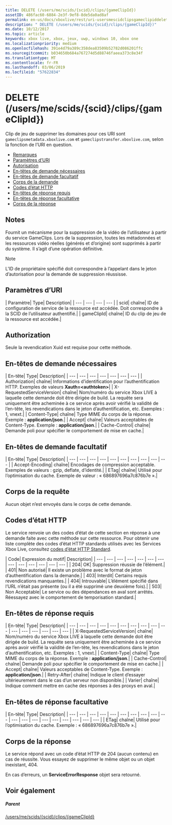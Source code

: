 ```yaml
---
title: DELETE (/users/me/scids/{scid}/clips/{gameClipId})
assetID: 486fac60-6884-2e3f-9ef8-8de5da0ad8af
permalink: en-us/docs/xboxlive/rest/uri-usersmescidclipsgameclipiddelete.html
description: " DELETE (/users/me/scids/{scid}/clips/{gameClipId})"
ms.date: 10/12/2017
ms.topic: article
keywords: xbox live, xbox, jeux, uwp, windows 10, xbox one
ms.localizationpriority: medium
ms.openlocfilehash: 391e4d79a389c358dea83509b52782d086201ffc
ms.sourcegitcommit: b034650b684a767274d5d88746faeea373c8e34f
ms.translationtype: MT
ms.contentlocale: fr-FR
ms.lasthandoff: 03/06/2019
ms.locfileid: "57622834"
---
```

# <a name="delete-usersmescidsscidclipsgameclipid"></a>DELETE (/users/me/scids/{scid}/clips/{gameClipId})
Clip de jeu de supprimer les domaines pour ces URI sont `gameclipsmetadata.xboxlive.com` et `gameclipstransfer.xboxlive.com`, selon la fonction de l’URI en question.
 
  * [Remarques](#ID4EX)
  * [Paramètres d’URI](#ID4ECB)
  * [Autorisation](#ID4ENB)
  * [En-têtes de demande nécessaires](#ID4EYB)
  * [En-têtes de demande facultatif](#ID4EEE)
  * [Corps de la demande](#ID4ENF)
  * [Codes d’état HTTP](#ID4EYF)
  * [En-têtes de réponse requis](#ID4EIAAC)
  * [En-têtes de réponse facultative](#ID4E2CAC)
  * [Corps de la réponse](#ID4E2DAC)
 
<a id="ID4EX"></a>

 
## <a name="remarks"></a>Notes
 
Fournit un mécanisme pour la suppression de la vidéo de l’utilisateur à partir du service GameClips. Lors de la suppression, toutes les métadonnées et les ressources vidéo réelles (générés et d’origine) sont supprimés à partir du système. Il s’agit d’une opération définitive. 

> [!NOTE] 
> L’ID de propriétaire spécifié doit correspondre à l’appelant dans le jeton d’autorisation pour la demande de suppression réussisse. 


  
<a id="ID4ECB"></a>

 
## <a name="uri-parameters"></a>Paramètres d’URI
 
| Paramètre| Type| Description| 
| --- | --- | --- | --- | 
| scid| chaîne| ID de configuration de service de la ressource est accédée. Doit correspondre à la SCID de l’utilisateur authentifié.| 
| gameClipId| chaîne| ID du clip de jeu de la ressource est accédée.| 
  
<a id="ID4ENB"></a>

 
## <a name="authorization"></a>Authorization
 
Seule la revendication Xuid est requise pour cette méthode.
  
<a id="ID4EYB"></a>

 
## <a name="required-request-headers"></a>En-têtes de demande nécessaires
 
| En-tête| Type| Description| 
| --- | --- | --- | --- | --- | --- | --- | 
| Authorization| chaîne| Informations d’identification pour l’authentification HTTP. Exemples de valeurs <b>Xauth=&lt;authtoken></b>| 
| X-RequestedServiceVersion| chaîne| Nom/numéro du service Xbox LIVE à laquelle cette demande doit être dirigée de build. La requête sera uniquement être acheminée à ce service après avoir vérifié la validité de l’en-tête, les revendications dans le jeton d’authentification, etc. Exemples : 1, vnext.| 
| Content-Type| chaîne| Type MIME du corps de la réponse. Exemple : <b>application/json</b>.| 
| Accept| chaîne| Valeurs acceptables de Content-Type. Exemple : <b>application/json</b>.| 
| Cache-Control| chaîne| Demande poli pour spécifier le comportement de mise en cache.| 
  
<a id="ID4EEE"></a>

 
## <a name="optional-request-headers"></a>En-têtes de demande facultatif
 
| En-tête| Type| Description| 
| --- | --- | --- | --- | --- | --- | --- | --- | --- | --- | 
| Accept-Encoding| chaîne| Encodages de compression acceptable. Exemples de valeurs : gzip, deflate, d’identité.| 
| ETag| chaîne| Utilisé pour l’optimisation du cache. Exemple de valeur : « 686897696a7c876b7e ».| 
  
<a id="ID4ENF"></a>

 
## <a name="request-body"></a>Corps de la requête
 
Aucun objet n’est envoyés dans le corps de cette demande.
  
<a id="ID4EYF"></a>

 
## <a name="http-status-codes"></a>Codes d’état HTTP
 
Le service renvoie un des codes d’état de cette section en réponse à une demande faite avec cette méthode sur cette ressource. Pour obtenir une liste complète des codes d’état HTTP standards utilisés avec les Services Xbox Live, consultez [codes d’état HTTP Standard](../../additional/httpstatuscodes.md).
 
| Code| Expression du motif| Description| 
| --- | --- | --- | --- | --- | --- | --- | --- | --- | --- | --- | --- | --- | 
| 204| OK| Suppression réussie de l’élément.| 
| 401| Non autorisé| Il existe un problème avec le format de jeton d’authentification dans la demande.| 
| 403| Interdit| Certains requis revendications manquantes.| 
| 404| Introuvable| L’élément spécifié dans l’URL n’était pas présente (ou il a été supprimé une deuxième fois).| 
| 503| Non Acceptable| Le service ou des dépendances en aval sont arrêtés. Réessayez avec le comportement de temporisation standard.| 
  
<a id="ID4EIAAC"></a>

 
## <a name="required-response-headers"></a>En-têtes de réponse requis
 
| En-tête| Type| Description| 
| --- | --- | --- | --- | --- | --- | --- | --- | --- | --- | --- | --- | --- | --- | --- | --- | 
| X-RequestedServiceVersion| chaîne| Nom/numéro du service Xbox LIVE à laquelle cette demande doit être dirigée de build. La requête sera uniquement être acheminée à ce service après avoir vérifié la validité de l’en-tête, les revendications dans le jeton d’authentification, etc. Exemples : 1, vnext.| 
| Content-Type| chaîne| Type MIME du corps de la réponse. Exemple : <b>application/json</b>.| 
| Cache-Control| chaîne| Demande poli pour spécifier le comportement de mise en cache.| 
| Accept| chaîne| Valeurs acceptables de Content-Type. Exemple : <b>application/json</b>.| 
| Retry-After| chaîne| Indique le client d’essayer ultérieurement dans le cas d’un serveur non disponible.| 
| Varier| chaîne| Indique comment mettre en cache des réponses à des proxys en aval.| 
  
<a id="ID4E2CAC"></a>

 
## <a name="optional-response-headers"></a>En-têtes de réponse facultative
 
| En-tête| Type| Description| 
| --- | --- | --- | --- | --- | --- | --- | --- | --- | --- | --- | --- | --- | --- | --- | --- | --- | --- | --- | 
| ETag| chaîne| Utilisé pour l’optimisation du cache. Exemple : « 686897696a7c876b7e ».| 
  
<a id="ID4E2DAC"></a>

 
## <a name="response-body"></a>Corps de la réponse
 
Le service répond avec un code d’état HTTP de 204 (aucun contenu) en cas de réussite. Vous essayez de supprimer le même objet ou un objet inexistant, 404.
 
En cas d’erreurs, un **ServiceErrorResponse** objet sera retourné.
  
<a id="ID4EJEAC"></a>

 
## <a name="see-also"></a>Voir également
 
<a id="ID4ELEAC"></a>

 
##### <a name="parent"></a>Parent 

[/users/me/scids/{scid}/clips/{gameClipId}](uri-usersmescidclipsgameclipid.md)

   